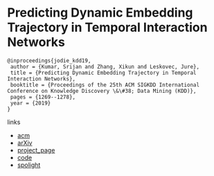 # Predicting Dynamic Embedding Trajectory in Temporal Interaction Networks

```
@inproceedings{jodie_kdd19,
 author = {Kumar, Srijan and Zhang, Xikun and Leskovec, Jure},
 title = {Predicting Dynamic Embedding Trajectory in Temporal Interaction Networks},
 booktitle = {Proceedings of the 25th ACM SIGKDD International Conference on Knowledge Discovery \&\#38; Data Mining (KDD)},
 pages = {1269--1278},
 year = {2019}
}
```

links
- [acm](https://dl.acm.org/citation.cfm?id=3292500.3330895)
- [arXiv](https://arxiv.org/abs/1908.01207)
- [project_page](http://snap.stanford.edu/jodie/)
- [code](https://github.com/srijankr/jodie/)
- [spolight](https://www.youtube.com/watch?v=ItBmU8681j0)
